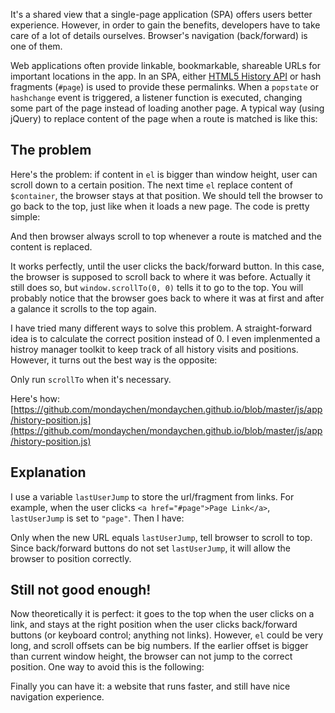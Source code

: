 It's a shared view that a single-page application (SPA) offers users better experience. However, in order to gain the benefits, developers have to take care of a lot of details ourselves. Browser's navigation (back/forward) is one of them.

Web applications often provide linkable, bookmarkable, shareable URLs for important locations in the app. In an SPA, either [HTML5 History API](https://css-tricks.com/using-the-html5-history-api/) or hash fragments (`#page`) is used to provide these permalinks. When a `popstate` or `hashchange` event is triggered, a listener function is executed, changing some part of the page instead of loading another page. A typical way (using jQuery) to replace content of the page when a route is matched is like this:

<code data-gist-id="352a1d80e6f681d7dc90" data-gist-hide-footer="true" data-gist-hide-line-numbers="true" data-gist-show-spinner="true" data-gist-line="1-5"></code>

## The problem

Here's the problem: if content in `el` is bigger than window height, user can scroll down to a certain position. The next time `el` replace content of `$container`, the browser stays at that position. We should tell the browser to go back to the top, just like when it loads a new page. The code is pretty simple:

<code data-gist-id="352a1d80e6f681d7dc90" data-gist-hide-footer="true" data-gist-hide-line-numbers="true" data-gist-show-spinner="true" data-gist-line="7"></code>


And then browser always scroll to top whenever a route is matched and the content is replaced.

It works perfectly, until the user clicks the back/forward button. In this case, the browser is supposed to scroll back to where it was before. Actually it still does so, but `window.scrollTo(0, 0)` tells it to go to the top. You will probably notice that the browser goes back to where it was at first and after a galance it scrolls to the top again.

I have tried many different ways to solve this problem. A straight-forward idea is to calculate the correct position instead of 0. I even implenmented a histroy manager toolkit to keep track of all history visits and positions. However, it turns out the best way is the opposite:

Only run `scrollTo` when it's necessary.

Here's how: [https://github.com/mondaychen/mondaychen.github.io/blob/master/js/app/history-position.js](https://github.com/mondaychen/mondaychen.github.io/blob/master/js/app/history-position.js)

## Explanation

I use a variable `lastUserJump` to store the url/fragment from links. For example, when the user clicks `<a href="#page">Page Link</a>`, `lastUserJump` is set to `"page"`. Then I have:

<code data-gist-id="352a1d80e6f681d7dc90" data-gist-hide-footer="true" data-gist-hide-line-numbers="true" data-gist-show-spinner="true" data-gist-line="9-13"></code>

Only when the new URL equals `lastUserJump`, tell browser to scroll to top. Since back/forward buttons do not set `lastUserJump`, it will allow the browser to position correctly.

## Still not good enough!

Now theoretically it is perfect: it goes to the top when the user clicks on a link, and stays at the right position when the user clicks back/forward buttons (or keyboard control; anything not links). However, `el` could be very long, and scroll offsets can be big numbers. If the earlier offset is bigger than current window height, the browser can not jump to the correct position. One way to avoid this is the following:

<code data-gist-id="352a1d80e6f681d7dc90" data-gist-hide-footer="true" data-gist-hide-line-numbers="true" data-gist-show-spinner="true" data-gist-line="15-27"></code>

Finally you can have it: a website that runs faster, and still have nice navigation experience.